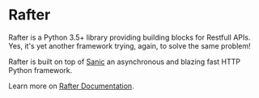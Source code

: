 Rafter
======

Rafter is a Python 3.5+ library providing building blocks for Restfull APIs.
Yes, it's yet another framework trying, again, to solve the same problem!

Rafter is built on top of [Sanic](https://sanic.readthedocs.io/) an
asynchronous and blazing fast HTTP Python framework.

Learn more on [Rafter Documentation](https://rafter.readthedocs.io/).
